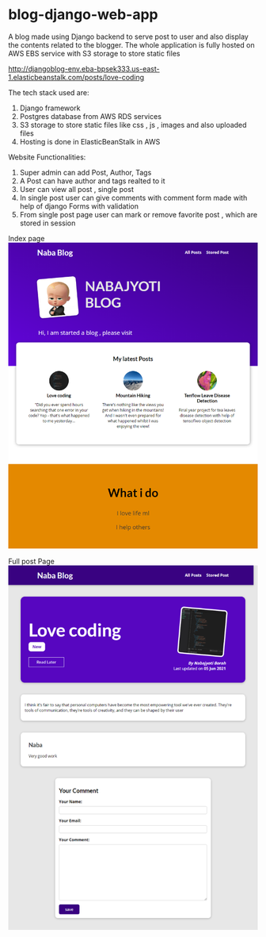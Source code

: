 # blog-django-web-app
A blog made using Django backend to serve post to user and also display the contents related to the blogger. The whole application is fully hosted on AWS EBS service with S3 storage to store static files

http://djangoblog-env.eba-bpsek333.us-east-1.elasticbeanstalk.com/posts/love-coding

The tech stack used are:
1. Django framework 
2. Postgres database from AWS RDS services
3. S3 storage to store static files like css , js , images and also uploaded files 
4. Hosting is done in ElasticBeanStalk in AWS

Website Functionalities:
1. Super admin can add Post, Author, Tags
2. A Post can have author and tags realted to it
3. User can view all post , single post
4. In single post user can give comments with comment form made with help of django Forms with validation 
5. From single post page user can mark or remove favorite post , which are stored in session


Index page
![alt text](https://github.com/Nabajyoti4/blog-django-web-app/blob/main/index.png)


Full post Page
![alt text](https://github.com/Nabajyoti4/blog-django-web-app/blob/main/post.png)
